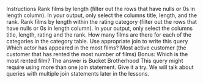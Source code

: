 Instructions
Rank films by length (filter out the rows that have nulls or 0s in length column). In your output, only select the columns title, length, and the rank.
Rank films by length within the rating category (filter out the rows that have nulls or 0s in length column). In your output, only select the columns title, length, rating and the rank.
How many films are there for each of the categories in the category table. Use appropriate join to write this query
Which actor has appeared in the most films?
Most active customer (the customer that has rented the most number of films)
Bonus: Which is the most rented film? The answer is Bucket Brotherhood This query might require using more than one join statement. Give it a try. We will talk about queries with multiple join statements later in the lessons.
